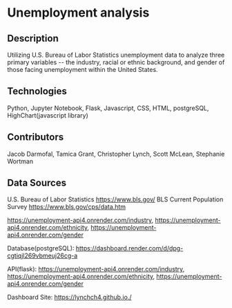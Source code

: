 # Unemployment analysis
## Description
Utilizing U.S. Bureau of Labor Statistics unemployment data to analyze three primary variables -- the industry, racial or ethnic background, and gender of those facing unemployment within the United States.

## Technologies
Python, Jupyter Notebook, Flask, Javascript, CSS, HTML, postgreSQL, HighChart(javascript library)

## Contributors
Jacob Darmofal,
Tamica Grant,
Christopher Lynch,
Scott McLean,
Stephanie Wortman

## Data Sources
U.S. Bureau of Labor Statistics
https://www.bls.gov/
BLS Current Population Survey
https://www.bls.gov/cps/data.htm

https://unemployment-api4.onrender.com/industry, 
https://unemployment-api4.onrender.com/ethnicity, 
https://unemployment-api4.onrender.com/gender

Database(postgreSQL):
https://dashboard.render.com/d/dpg-cgtiqjl269vbmeuj26cg-a

API(flask):
https://unemployment-api4.onrender.com/industry,
https://unemployment-api4.onrender.com/ethnicity,
https://unemployment-api4.onrender.com/gender


Dashboard Site: 
https://lynchch4.github.io./
